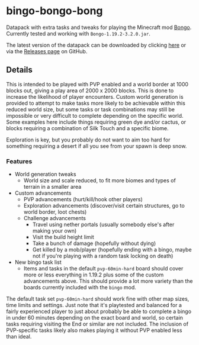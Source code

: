 # bingo-bongo-bong

Datapack with extra tasks and tweaks for playing the Minecraft mod [Bongo](https://github.com/noeppi-noeppi/Bongo). Currently tested and working with `Bongo-1.19.2-3.2.0.jar`.

The latest version of the datapack can be downloaded by clicking [here](https://github.com/AudunVN/bingo-bongo-bong/releases/download/latest/bingo-bongo-bong.zip) or via the [Releases page](https://github.com/AudunVN/bingo-bongo-bong/releases) on GitHub.

## Details
This is intended to be played with PVP enabled and a world border at 1000 blocks out, giving a play area of 2000 x 2000 blocks. This is done to increase the likelihood of player encounters. Custom world generation is provided to attempt to make tasks more likely to be achievable within this reduced world size, but some tasks or task combinations may still be impossible or very difficult to complete depending on the specific world. Some examples here include things requiring green dye and/or cactus, or blocks requiring a combination of Silk Touch and a specific biome.

Exploration is key, but you probably do not want to aim too hard for something requiring a desert if all you see from your spawn is deep snow.

### Features

- World generation tweaks
  - World size and scale reduced, to fit more biomes and types of terrain in a smaller area
- Custom advancements
  - PVP advancements (hurt/kill/hook other players)
  - Exploration advancements (discover/visit certain structures, go to world border, loot chests)
  - Challenge advancements
    - Travel using nether portals (usually somebody else's after making your own)
    - Visit the build height limit
    - Take a bunch of damage (hopefully without dying)
    - Get killed by a mob/player (hopefully ending with a bingo, maybe not if you're playing with a random task locking on death)
- New bingo task list
  - Items and tasks in the default `pvp-60min-hard` board should cover more or less everything in 1.19.2 plus some of the custom advancements above. This should provide a lot more variety than the boards currently included with the `bingo` mod.

The default task set `pvp-60min-hard` should work fine with other map sizes, time limits and settings. Just note that it's playtested and balanced for a fairly experienced player to just about probably be able to complete a bingo in under 60 minutes depending on the exact board and world, so certain tasks requiring visiting the End or similar are not included. The inclusion of PVP-specific tasks likely also makes playing it without PVP enabled less than ideal.
